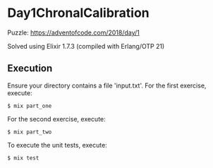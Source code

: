 # Day1ChronalCalibration

Puzzle:
https://adventofcode.com/2018/day/1

Solved using Elixir 1.7.3 (compiled with Erlang/OTP 21)

## Execution

Ensure your directory contains a file 'input.txt'.  For the first exercise, execute:

```
$ mix part_one
```

For the second exercise, execute:

```
$ mix part_two
```

To execute the unit tests, execute:

```
$ mix test
```
